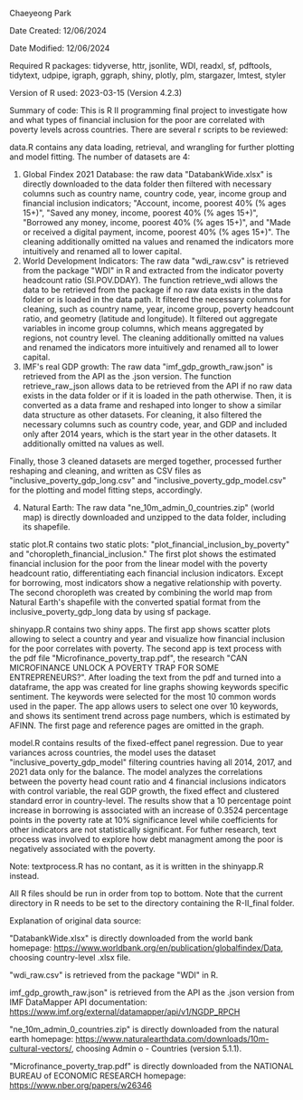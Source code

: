 Chaeyeong Park

Date Created: 12/06/2024

Date Modified: 12/06/2024

Required R packages: tidyverse, httr, jsonlite, WDI, readxl, sf, pdftools, tidytext, udpipe, igraph, ggraph, shiny, plotly, plm, stargazer, lmtest, styler

Version of R used: 2023-03-15 (Version 4.2.3)

Summary of code: This is R II programming final project to investigate how and what types of financial inclusion for the poor are correlated with poverty levels across countries. There are several r scripts to be reviewed:

data.R contains any data loading, retrieval, and wrangling for further plotting and model fitting. The number of datasets are 4:

1. Global Findex 2021 Database: the raw data "DatabankWide.xlsx" is directly downloaded to the data folder then filtered with necessary columns such as country name, country code, year, income group and financial inclusion indicators; "Account, income, poorest 40% (% ages 15+)", "Saved any money, income, poorest 40% (% ages 15+)", "Borrowed any money, income, poorest 40% (% ages 15+)", and "Made or received a digital payment, income, poorest 40% (% ages 15+)". The cleaning additionally omitted na values and renamed the indicators more intuitively and renamed all to lower capital.
2. World Development Indicators: The raw data "wdi_raw.csv" is retrieved from the package "WDI" in R and extracted from the indicator poverty headcount ratio (SI.POV.DDAY). The function retrieve_wdi allows the data to be retrieved from the package if no raw data exists in the data folder or is loaded in the data path. It filtered the necessary columns for cleaning, such as country name, year, income group, poverty headcount ratio, and geometry (latitude and longitude). It filtered out aggregate variables in income group columns, which means aggregated by regions, not country level. The cleaning additionally omitted na values and renamed the indicators more intuitively and renamed all to lower capital.
3. IMF's real GDP growth: The raw data "imf_gdp_growth_raw.json" is retrieved from the API as the .json version. The function retrieve_raw_json allows data to be retrieved from the API if no raw data exists in the data folder or if it is loaded in the path otherwise. Then, it is converted as a data frame and reshaped into longer to show a similar data structure as other datasets. For cleaning, it also filtered the necessary columns such as country code, year, and GDP and included only after 2014 years, which is the start year in the other datasets. It additionally omitted na values as well.

Finally, those 3 cleaned datasets are merged together, processed further reshaping and cleaning, and written as CSV files as "inclusive_poverty_gdp_long.csv" and "inclusive_poverty_gdp_model.csv" for the plotting and model fitting steps, accordingly.

4. Natural Earth: The raw data "ne_10m_admin_0_countries.zip" (world map) is directly downloaded and unzipped to the data folder, including its shapefile.

static plot.R contains two static plots: "plot_financial_inclusion_by_poverty" and "choropleth_financial_inclusion." The first plot shows the estimated financial inclusion for the poor from the linear model with the poverty headcount ratio, differentiating each financial inclusion indicators. Except for borrowing, most indicators show a negative relationship with poverty. The second choropleth was created by combining the world map from Natural Earth's shapefile with the converted spatial format from the inclusive_poverty_gdp_long data by using sf package. 

shinyapp.R contains two shiny apps. The first app shows scatter plots allowing to select a country and year and visualize how financial inclusion for the poor correlates with poverty. The second app is text process with the pdf file "Microfinance_poverty_trap.pdf", the research "CAN MICROFINANCE UNLOCK A POVERTY TRAP FOR SOME ENTREPRENEURS?". After loading the text from the pdf and turned into a dataframe, the app was created for line graphs showing keywords specific sentiment. The keywords were selected for the most 10 common words used in the paper. The app allows users to select one over 10 keywords, and shows its sentiment trend across page numbers, which is estimated by AFINN. The first page and reference pages are omitted in the graph.

model.R contains results of the fixed-effect panel regression. Due to year variances across countries, the model uses the dataset "inclusive_poverty_gdp_model" filtering countries having all 2014, 2017, and 2021 data only for the balance. The model analyzes the correlations between the poverty head count ratio and 4 financial inclusions indicators with control variable, the real GDP growth, the fixed effect and clustered standard error in country-level. The results show that a 10 percentage point increase in borrowing is associated with an increase of 0.3524 percentage points in the poverty rate at 10% significance level while coefficients for other indicators are not statistically significant. For futher research, text process was involved to explore how debt managment among the poor is negatively associated with the poverty.

Note: textprocess.R has no contant, as it is written in the shinyapp.R instead.

All R files should be run in order from top to bottom. Note that the current directory in R needs to be set to the directory containing the R-II_final folder.

Explanation of original data source: 

"DatabankWide.xlsx" is directly downloaded from the world bank homepage: https://www.worldbank.org/en/publication/globalfindex/Data, choosing country-level .xlsx file. 

"wdi_raw.csv" is retrieved from the package "WDI" in R.

imf_gdp_growth_raw.json" is retrieved from the API as the .json version from IMF DataMapper API documentation: https://www.imf.org/external/datamapper/api/v1/NGDP_RPCH

"ne_10m_admin_0_countries.zip" is directly downloaded from the natural earth homepage: https://www.naturalearthdata.com/downloads/10m-cultural-vectors/, choosing Admin o - Countries (version 5.1.1).

"Microfinance_poverty_trap.pdf" is directly downloaded from the NATIONAL BUREAU of ECONOMIC RESEARCH homepage: https://www.nber.org/papers/w26346
